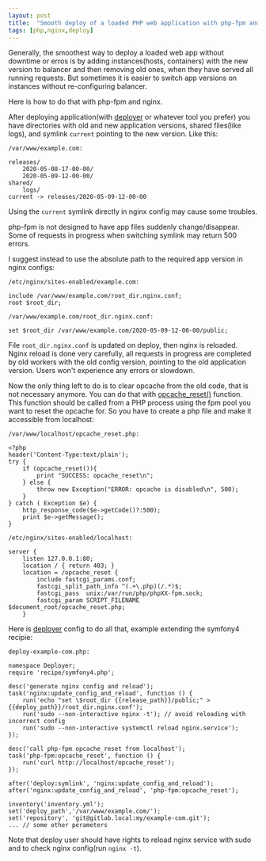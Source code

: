 ```yaml
---
layout: post
title:  "Smooth deploy of a loaded PHP web application with php-fpm and nginx, without downtime or errors"
tags: [php,nginx,deploy]
---
```


Generally, the smoothest way to deploy a loaded web app without downtime or erros is by adding instances(hosts, containers) with the new version to balancer and then removing old ones, when they have served all running requests. But sometimes it is easier to switch app versions on instances without re-configuring balancer.

Here is how to do that with php-fpm and nginx.

After deploying application(with [deployer](https://deployer.org) or whatever tool you prefer) you have directories with old and new application versions, shared files(like logs), and symlink `current` pointing to the new version. Like this:

```
/var/www/example.com:

releases/
    2020-05-08-17-00-00/
    2020-05-09-12-00-00/
shared/
    logs/
current -> releases/2020-05-09-12-00-00
```

Using the `current` symlink directly in nginx config may cause some troubles.

php-fpm is not designed to have app files suddenly change/disappear. Some of requests in progress when switching symlink may return 500 errors.

I suggest instead to use the absolute path to the required app version in nginx configs:

`/etc/nginx/sites-enabled/example.com:`

```
include /var/www/example.com/root_dir.nginx.conf;
root $root_dir;
```

`/var/www/example.com/root_dir.nginx.conf:`

```
set $root_dir /var/www/example.com/2020-05-09-12-00-00/public;
```

File `root_dir.nginx.conf` is updated on deploy, then nginx is reloaded. Nginx reload is done very carefully, all requests in progress are completed by old workers with the old config version, pointing to the old application version. Users won't experience any errors or slowdown.

Now the only thing left to do is to clear opcache from the old code, that is not necessary anymore. You can do that with [opcache_reset()](https://www.php.net/manual/en/function.opcache-reset.php) function. This function should be called from a PHP process using the fpm pool you want to reset the opcache for. So you have to create a php file and make it accessible from localhost:

`/var/www/localhost/opcache_reset.php:`

```
<?php
header('Content-Type:text/plain');
try {
    if (opcache_reset()){
        print "SUCCESS: opcache_reset\n";
    } else {
        throw new Exception("ERROR: opcache is disabled\n", 500);
    }
} catch ( Exception $e) {
    http_response_code($e->getCode()?:500);
    print $e->getMessage();
}
```

`/etc/nginx/sites-enabled/localhost:`

```
server {
    listen 127.0.0.1:80;
    location / { return 403; }
    location = /opcache_reset {
        include fastcgi_params.conf;
        fastcgi_split_path_info ^(.+\.php)(/.*)$;
        fastcgi_pass  unix:/var/run/php/phpXX-fpm.sock;
        fastcgi_param SCRIPT_FILENAME $document_root/opcache_reset.php;
    }
```

Here is [deployer](https://deployer.org) config to do all that, example extending the symfony4 recipie:

`deploy-example-com.php:`

```
namespace Deployer;
require 'recipe/symfony4.php';

desc('generate nginx config and reload');
task('nginx:update_config_and_reload', function () {
    run('echo "set \$root_dir {{release_path}}/public;" > {{deploy_path}}/root_dir.nginx.conf');
    run('sudo --non-interactive nginx -t'); // avoid reloading with incorrect config
    run('sudo --non-interactive systemctl reload nginx.service');
});

desc('call php-fpm opcache_reset from localhost');
task('php-fpm:opcache_reset', function () {
    run('curl http://localhost/opcache_reset');
});

after('deploy:symlink', 'nginx:update_config_and_reload');
after('nginx:update_config_and_reload', 'php-fpm:opcache_reset');

inventory('inventory.yml');
set('deploy_path','/var/www/example.com/');
set('repository', 'git@gitlab.local:my/example-com.git');
... // some other perameters
```

Note that deploy user should have rights to reload nginx service with sudo and to check nginx config(run `nginx -t`).
